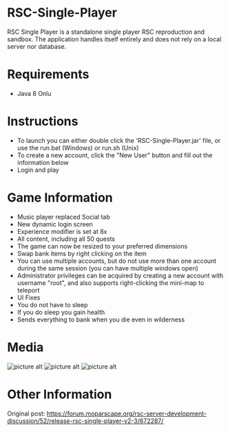 # RSC-Single-Player
RSC Single Player is a standalone single player RSC reproduction and sandbox. The application handles itself entirely and does not rely on a local server nor database.

# Requirements
* Java 8 Onlu

# Instructions
* To launch you can either double click the 'RSC-Single-Player.jar' file, or use the run.bat (Windows) or run.sh (Unix)
* To create a new account, click the "New User" button and fill out the information below
* Login and play
    
# Game Information
* Music player replaced Social tab
* New dynamic login screen
* Experience modifier is set at 8x
* All content, including all 50 quests
* The game can now be resized to your preferred dimensions
* Swap bank items by right clicking on the item
* You can use multiple accounts, but do not use more than one account during the same session (you can have multiple windows open)
* Administrator privileges can be acquired by creating a new account with username "root", and also supports right-clicking the mini-map to teleport
* UI Fixes
* You do not have to sleep
* If you do sleep you gain health
* Sends everything to bank when you die even in wilderness
# Media

![picture alt](https://nemotech.org/rsc/rsc-1.png "RSCSP1")
![picture alt](https://nemotech.org/rsc/rsc-2.png "RSCSP2")
![picture alt](https://nemotech.org/rsc/rsc-3.png "RSCSP3")

# Other Information

Original post: https://forum.moparscape.org/rsc-server-development-discussion/52/release-rsc-single-player-v2-3/672287/
